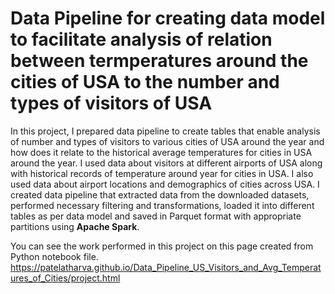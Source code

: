 # Data Pipeline for creating data model to facilitate analysis of relation between termperatures around the cities of USA to the number and types of visitors of USA

In this project, I prepared data pipeline to create tables that enable analysis of number and types of visitors to various cities of USA around the year and how does it relate to the historical average temperatures for cities in USA around the year. I used data about visitors at different airports of USA along with historical records of temperature around year for cities in USA. I also used data about airport locations and demographics of cities across USA. I created data pipeline that extracted data from the downloaded datasets, performed necessary filtering and transformations, loaded it into different tables as per data model and saved in Parquet format with appropriate partitions using **Apache Spark**.

You can see the work performed in this project on this page created from Python notebook file.
https://patelatharva.github.io/Data_Pipeline_US_Visitors_and_Avg_Temperatures_of_Cities/project.html
